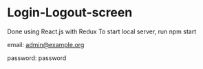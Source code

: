 # Login-Logout-screen
Done using React.js with Redux
To start local server, run npm start

email: admin@example.org

password: password
